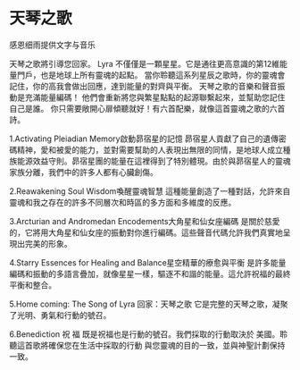 # 天琴之歌

感恩细雨提供文字与音乐

天琴之歌將引導您回家。
Lyra 不僅僅是一顆星星。它是通往更高意識的第12維能量門戶，也是地球上所有靈魂的起點。
當你聆聽這系列星辰之歌時，你的靈魂會記住，你的高我會做出回應，達到能量的對齊與平衡。
天琴之歌的音樂和聲音振動是充滿能量編碼！ 他們會重新將您與繁星點點的起源聯繫起來，並幫助您記住自己是誰。
你只需要敞開心扉傾聽就好！有六首配樂，就像這首靈魂之歌的六首詩。

1.Activating Pleiadian Memory啟動昴宿星的記憶
昴宿星人貢獻了自己的遺傳密碼精神，愛和被愛的能力，並對需要幫助的人表現出無限的同情，是地球人成立種族能源效益守則。昴宿星團的能量在這裡得到了特別體現。由於與昴宿星人的靈魂家族分離，我們中的許多人都有心臟創傷。

2.Reawakening Soul Wisdom喚醒靈魂智慧
這種能量創造了一種對話，允許來自靈魂和我之存在的許多不同層次和時區的多方面和多維度的反應。

3.Arcturian and Andromedan Encodements大角星和仙女座編碼
是關於慈愛的，它將用大角星和仙女座的振動對你進行編碼。這些聲音代碼允許我們真實地呈現出完美的形象。

4.Starry Essences for Healing and Balance星空精華的療愈與平衡
是許多能量編碼和振動的多語言疊加，就像星星一樣，驅逐不和諧的能量。這允許祝福的最終平衡和整合。

5.Home coming: The Song of Lyra 回家：天琴之歌
它是完整的天琴之歌，凝聚了光明、勇氣和行動的號召。

6.Benediction  祝 福
既是祝福也是行動的號召。我們採取的行動取決於 美國。聆聽這首歌將確保您在生活中採取的行動 與您靈魂的目的一致，並與神聖計劃保持一致。